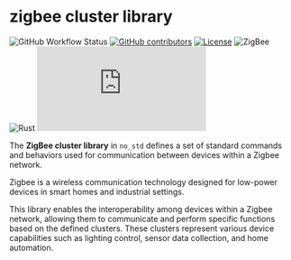 # zigbee cluster library

![GitHub Workflow Status](https://img.shields.io/github/actions/workflow/status/thebino/zigbee-cluster-library/ci.yaml?style=for-the-badge)
[![GitHub contributors](https://img.shields.io/github/contributors/thebino/zigbee-cluster-library?color=success&style=for-the-badge)](https://github.com/thebino/zigbee-cluster-library/graphs/contributors)
[![License](https://img.shields.io/github/license/thebino/zigbee-cluster-library?style=for-the-badge)](./LICENSE.md)
![ZigBee](https://img.shields.io/badge/zigbee-22.1.0-blue?color=4285F4&logo=zigbee&style=for-the-badge)
![Rust](https://img.shields.io/badge/rust-2018-orange?color=E45928&logo=rust&style=for-the-badge)
[![Matrix](https://img.shields.io/matrix/zigbee:matrix.org?style=for-the-badge)](https://matrix.to/#/#zigbee:matrix.org)

The **ZigBee cluster library** in `no_std` defines a set of standard commands and behaviors used for communication between
devices within a Zigbee network.

Zigbee is a wireless communication technology designed for low-power devices in smart homes and industrial settings. 

This library enables the interoperability among devices within a Zigbee network, allowing them to communicate and 
perform specific functions based on the defined clusters. 
These clusters represent various device capabilities such as lighting control, sensor data collection, and home automation.

